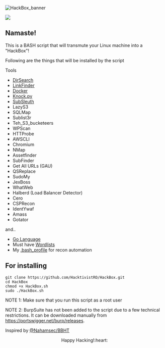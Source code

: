 ![HackBox_banner](https://github.com/HacktivistRO/HackBox/assets/49992837/a58ab85e-01e4-4f52-ad68-cf1d56728b44)

![](https://komarev.com/ghpvc/?username=HacktivistRO&style=for-the-badge)

## Namaste! 
This is a BASH script that will transmute your Linux machine into a "HackBox"!

Following are the things that will be installed by the script

Tools
- [DirSearch](https://github.com/maurosoria/dirsearch)
- [LinkFinder](https://github.com/GerbenJavado/LinkFinder)
- [Docker](https://www.docker.com/)
- [Knock.py](https://github.com/guelfoweb/knock)
- [SubSleuth](https://github.com/HacktivistRO/SubSleuth)
- LazyS3
- SQLMap
- Sublist3r
- Teh_S3_bucketeers
- WPScan
- HTTProbe
- AWSCLI
- Chromium
- NMap
- Assetfinder
- SubFinder
- Get All URLs (GAU)
- QSReplace
- SudoMy
- JexBoss
- WhatWeb
- Halberd (Load Balancer Detector)
- Cero
- CSPRecon
- IdentYwaf
- Amass
- Gotator

and..

- [Go Language](https://go.dev/)
- Must have [Wordlists](https://github.com/HacktivistRO/Bug-Bounty-Wordlists)
- My [.bash_profile](https://github.com/HacktivistRO/recon_profile/) for recon automation

For installing
----------
    git clone https://github.com/HacktivistRO/HackBox.git
    cd HackBox
    chmod +x HackBox.sh
    sudo ./HackBox.sh

NOTE 1: Make sure that you run this script as a root user

NOTE 2: BurpSuite has not been added to the script due to a few technical restrictions. It can be downloaded manually from https://portswigger.net/burp/releases.

Inspired by [@Nahamsec/BBHT](https://github.com/nahamsec/bbht)

<p align="center">
Happy Hacking!:heart:
</p> 
